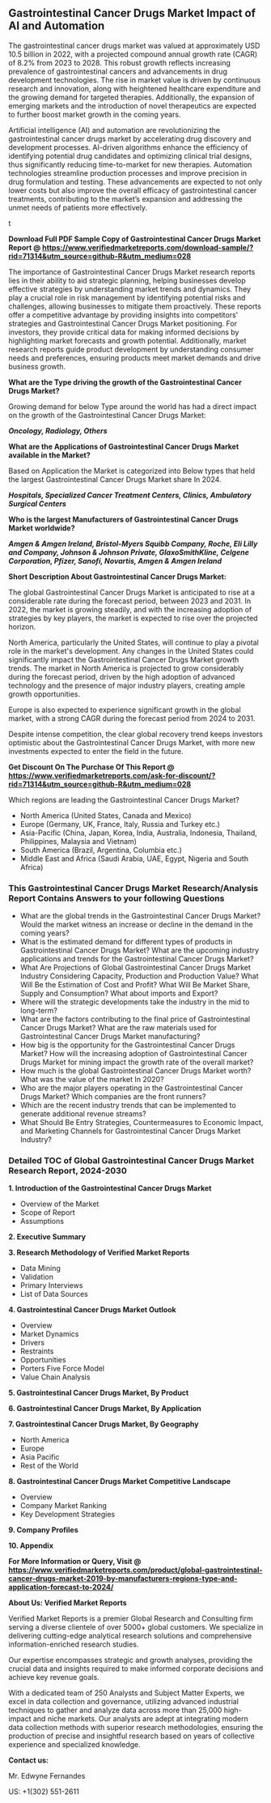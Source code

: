 <h2>Gastrointestinal Cancer Drugs Market Impact of AI and Automation</h2><p>The gastrointestinal cancer drugs market was valued at approximately USD 10.5 billion in 2022, with a projected compound annual growth rate (CAGR) of 8.2% from 2023 to 2028. This robust growth reflects increasing prevalence of gastrointestinal cancers and advancements in drug development technologies. The rise in market value is driven by continuous research and innovation, along with heightened healthcare expenditure and the growing demand for targeted therapies. Additionally, the expansion of emerging markets and the introduction of novel therapeutics are expected to further boost market growth in the coming years.</p><p>Artificial intelligence (AI) and automation are revolutionizing the gastrointestinal cancer drugs market by accelerating drug discovery and development processes. AI-driven algorithms enhance the efficiency of identifying potential drug candidates and optimizing clinical trial designs, thus significantly reducing time-to-market for new therapies. Automation technologies streamline production processes and improve precision in drug formulation and testing. These advancements are expected to not only lower costs but also improve the overall efficacy of gastrointestinal cancer treatments, contributing to the market’s expansion and addressing the unmet needs of patients more effectively.</p>t</p><p id="" class=""><strong>Download Full PDF Sample Copy of Gastrointestinal Cancer Drugs Market Report @ <a href="https://www.verifiedmarketreports.com/download-sample/?rid=71314&utm_source=github-R&utm_medium=028" target="_blank">https://www.verifiedmarketreports.com/download-sample/?rid=71314&utm_source=github-R&utm_medium=028</a></strong></p><p>The importance of&nbsp;Gastrointestinal Cancer Drugs Market research reports lies in their ability to aid strategic planning, helping businesses develop effective strategies by understanding market trends and dynamics. They play a crucial role in risk management by identifying potential risks and challenges, allowing businesses to mitigate them proactively. These reports offer a competitive advantage by providing insights into competitors' strategies and Gastrointestinal Cancer Drugs Market positioning. For investors, they provide critical data for making informed decisions by highlighting market forecasts and growth potential. Additionally, market research reports guide product development by understanding consumer needs and preferences, ensuring products meet market demands and drive business growth.</p><p><strong>What are the&nbsp;Type driving the growth of the Gastrointestinal Cancer Drugs Market?</strong></p><p id="" class="">Growing demand for below Type around the world has had a direct impact on the growth of the Gastrointestinal Cancer Drugs Market:</p><em><strong>Oncology, Radiology, Others</strong></em></p><strong>What are the&nbsp;Applications&nbsp;of Gastrointestinal Cancer Drugs Market available in the Market?</strong></p><p id="" class="">Based on Application the Market is categorized into Below types that held the largest Gastrointestinal Cancer Drugs Market share In 2024.</p><em><strong>Hospitals, Specialized Cancer Treatment Centers, Clinics, Ambulatory Surgical Centers</strong></em></p><strong>Who is the largest Manufacturers of Gastrointestinal Cancer Drugs Market worldwide?</strong></p><p><em><strong>Amgen & Amgen Ireland, Bristol-Myers Squibb Company, Roche, Eli Lilly and Company, Johnson & Johnson Private, GlaxoSmithKline, Celgene Corporation, Pfizer, Sanofi, Novartis, Amgen & Amgen Ireland</strong></em></p><p id="" class=""><strong>Short Description About Gastrointestinal Cancer Drugs Market:</strong></p><p>The global Gastrointestinal Cancer Drugs Market is anticipated to rise at a considerable rate during the forecast period, between 2023 and 2031. In 2022, the market is growing steadily, and with the increasing adoption of strategies by key players, the market is expected to rise over the projected horizon.</p><p>North America, particularly the United States, will continue to play a pivotal role in the market's development. Any changes in the United States could significantly impact the Gastrointestinal Cancer Drugs Market growth trends. The market in North America is projected to grow considerably during the forecast period, driven by the high adoption of advanced technology and the presence of major industry players, creating ample growth opportunities.</p><p>Europe is also expected to experience significant growth in the global market, with a strong CAGR during the forecast period from 2024 to 2031.</p><p>Despite intense competition, the clear global recovery trend keeps investors optimistic about the Gastrointestinal Cancer Drugs Market, with more new investments expected to enter the field in the future.</p><p id="" class=""><strong>Get Discount On The Purchase Of This Report @ <a href="https://www.verifiedmarketreports.com/ask-for-discount/?rid=71314&utm_source=github-R&utm_medium=028" target="_blank">https://www.verifiedmarketreports.com/ask-for-discount/?rid=71314&utm_source=github-R&utm_medium=028</a></strong></p>Which regions are leading the Gastrointestinal Cancer Drugs Market?</p><ul><li>North America (United States, Canada and Mexico)</li><li>Europe (Germany, UK, France, Italy, Russia and Turkey etc.)</li><li>Asia-Pacific (China, Japan, Korea, India, Australia, Indonesia, Thailand, Philippines, Malaysia and Vietnam)</li><li>South America (Brazil, Argentina, Columbia etc.)</li><li>Middle East and Africa (Saudi Arabia, UAE, Egypt, Nigeria and South Africa)</li></ul><h3 id="" class="">This Gastrointestinal Cancer Drugs Market Research/Analysis Report Contains Answers to your following Questions</h3><ul><li>What are the global trends in the Gastrointestinal Cancer Drugs Market? Would the market witness an increase or decline in the demand in the coming years?</li><li>What is the estimated demand for different types of products in Gastrointestinal Cancer Drugs Market? What are the upcoming industry applications and trends for the Gastrointestinal Cancer Drugs Market?</li><li>What Are Projections of Global Gastrointestinal Cancer Drugs Market Industry Considering Capacity, Production and Production Value? What Will Be the Estimation of Cost and Profit? What Will Be Market Share, Supply and Consumption? What about imports and Export?</li><li>Where will the strategic developments take the industry in the mid to long-term?</li><li>What are the factors contributing to the final price of Gastrointestinal Cancer Drugs Market? What are the raw materials used for Gastrointestinal Cancer Drugs Market manufacturing?</li><li>How big is the opportunity for the Gastrointestinal Cancer Drugs Market? How will the increasing adoption of Gastrointestinal Cancer Drugs Market for mining impact the growth rate of the overall market?</li><li>How much is the global Gastrointestinal Cancer Drugs Market worth? What was the value of the market In 2020?</li><li>Who are the major players operating in the Gastrointestinal Cancer Drugs Market? Which companies are the front runners?</li><li>Which are the recent industry trends that can be implemented to generate additional revenue streams?</li><li>What Should Be Entry Strategies, Countermeasures to Economic Impact, and Marketing Channels for Gastrointestinal Cancer Drugs Market Industry?</li></ul><h3 id="" class="">Detailed TOC of Global Gastrointestinal Cancer Drugs Market Research Report, 2024-2030</h3><p id="" class=""><strong>1. Introduction of the Gastrointestinal Cancer Drugs Market</strong></p><ul><li>Overview of the Market</li><li>Scope of Report</li><li>Assumptions</li></ul><p id="" class=""><strong>2. Executive Summary</strong></p><p id="" class=""><strong>3. Research Methodology of Verified Market Reports</strong></p><ul><li>Data Mining</li><li>Validation</li><li>Primary Interviews</li><li>List of Data Sources</li></ul><p id="" class=""><strong>4. Gastrointestinal Cancer Drugs Market Outlook</strong></p><ul><li>Overview</li><li>Market Dynamics</li><li>Drivers</li><li>Restraints</li><li>Opportunities</li><li>Porters Five Force Model</li><li>Value Chain Analysis</li></ul><p id="" class=""><strong>5. Gastrointestinal Cancer Drugs Market, By Product</strong></p><p id="" class=""><strong>6. Gastrointestinal Cancer Drugs Market, By Application</strong></p><p id="" class=""><strong>7. Gastrointestinal Cancer Drugs Market, By Geography</strong></p><ul><li>North America</li><li>Europe</li><li>Asia Pacific</li><li>Rest of the World</li></ul><p id="" class=""><strong>8. Gastrointestinal Cancer Drugs Market Competitive Landscape</strong></p><ul><li>Overview</li><li>Company Market Ranking</li><li>Key Development Strategies</li></ul><p id="" class=""><strong>9. Company Profiles</strong></p><p id="" class=""><strong>10. Appendix</strong></p><p id="" class=""><strong>For More Information or Query, Visit @ <a href="https://www.verifiedmarketreports.com/product/global-gastrointestinal-cancer-drugs-market-2019-by-manufacturers-regions-type-and-application-forecast-to-2024/" target="_blank">https://www.verifiedmarketreports.com/product/global-gastrointestinal-cancer-drugs-market-2019-by-manufacturers-regions-type-and-application-forecast-to-2024/</a></strong></p><p id="" class=""><strong>About Us: Verified Market Reports</strong></p><p id="" class="">Verified Market Reports is a premier Global Research and Consulting firm serving a diverse clientele of over 5000+ global customers. We specialize in delivering cutting-edge analytical research solutions and comprehensive information-enriched research studies.</p><p id="" class="">Our expertise encompasses strategic and growth analyses, providing the crucial data and insights required to make informed corporate decisions and achieve key revenue goals.</p><p id="" class="">With a dedicated team of 250 Analysts and Subject Matter Experts, we excel in data collection and governance, utilizing advanced industrial techniques to gather and analyze data across more than 25,000 high-impact and niche markets. Our analysts are adept at integrating modern data collection methods with superior research methodologies, ensuring the production of precise and insightful research based on years of collective experience and specialized knowledge.</p><p id="" class=""><strong>Contact us:</strong></p><p id="" class="">Mr. Edwyne Fernandes</p><p id="" class="">US: +1(302) 551-2611</p>